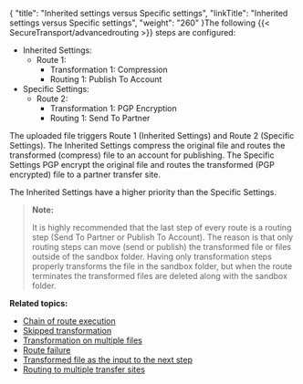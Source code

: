 {
    "title": "Inherited settings versus Specific settings",
    "linkTitle": "Inherited settings versus Specific settings",
    "weight": "260"
}The following {{< SecureTransport/advancedrouting  >}} steps are configured:

-   Inherited Settings:
    -   Route 1:
        -   Transformation 1: Compression
        -   Routing 1: Publish To Account
-   Specific Settings:
    -   Route 2:
        -   Transformation 1: PGP Encryption
        -   Routing 1: Send To Partner

The uploaded file triggers Route 1 (Inherited Settings) and Route 2 (Specific Settings). The Inherited Settings compress the original file and routes the transformed (compress) file to an account for publishing. The Specific Settings PGP encrypt the original file and routes the transformed (PGP encrypted) file to a partner transfer site.

The Inherited Settings have a higher priority than the Specific Settings.

> **Note:**
>
> It is highly recommended that the last step of every route is a routing step (Send To Partner or Publish To Account). The reason is that only routing steps can move (send or publish) the transformed file or files outside of the sandbox folder. Having only transformation steps properly transforms the file in the sandbox folder, but when the route terminates the transformed files are deleted along with the sandbox folder.

**Related topics:**

-   <a href="../c_st_chain_of_route_execution" class="MCXref xref">Chain of route execution</a>
-   <a href="../c_st_skipped_transformation" class="MCXref xref">Skipped transformation</a>
-   <a href="../c_st_transformation_on_multiple_files" class="MCXref xref">Transformation on multiple files</a>
-   <a href="../c_st_route_failure" class="MCXref xref">Route failure</a>
-   <a href="" class="MCXref xref">Transformed file as the input to the next step</a>
-   <a href="../c_st_routing_to_multiple_transfer_sites" class="MCXref xref">Routing to multiple transfer sites</a>
